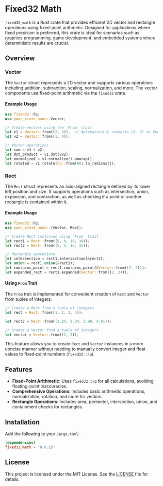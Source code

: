 # Fixed32 Math

`fixed32_math` is a Rust crate that provides efficient 2D vector and rectangle operations using fixed-point arithmetic.
Designed for applications where fixed precision is preferred, this crate is ideal for scenarios such as graphics programming,
game development, and embedded systems where deterministic results are crucial.

## Overview

### Vector

The `Vector` struct represents a 2D vector and supports various operations including addition, subtraction, scaling,
normalization, and more. The vector components use fixed-point arithmetic via the `fixed32` crate.

#### Example Usage

```rust
use fixed32::Fp;
use your_crate_name::Vector;

// Create vectors using the `From` trait
let v1 = Vector::from((2, 3));  // Automatically converts (2, 3) to Vector with Fp::from
let v2 = Vector::from((1, 4));

// Vector operations
let sum = v1 + v2;
let dot_product = v1.dot(&v2);
let normalized = v1.normalize().unwrap();
let rotated = v1.rotate(Fp::from(90).to_radians());
```

### Rect

The `Rect` struct represents an axis-aligned rectangle defined by its lower left position and size.
It supports operations such as intersection, union, expansion, and contraction, as well as checking
if a point or another rectangle is contained within it.

#### Example Usage

```rust
use fixed32::Fp;
use your_crate_name::{Vector, Rect};

// Create Rect instances using `From` trait
let rect1 = Rect::from((0, 0, 10, 10));
let rect2 = Rect::from((5, 5, 15, 15));

// Rectangle operations
let intersection = rect1.intersection(&rect2);
let union = rect1.union(&rect2);
let contains_point = rect1.contains_point(&Vector::from((2, 2)));
let expanded_rect = rect1.expanded(Vector::from((2, 2)));
```

#### Using `From` Trait

The `From` trait is implemented for convenient creation of `Rect` and `Vector` from tuples of integers:

```rust
// Create a Rect from a tuple of integers
let rect = Rect::from((1, 2, 3, 4));

let rect2 = Rect::from((1.24, 2.34, 3.98, 4.01));

// Create a Vector from a tuple of integers
let vector = Vector::from((2, 2));
```

This feature allows you to create `Rect` and `Vector` instances in a more concise manner without needing to
manually convert integer and float values to fixed-point numbers (`fixed32::Fp`).

## Features

- **Fixed-Point Arithmetic**: Uses `fixed32::Fp` for all calculations, avoiding floating-point inaccuracies.
- **Comprehensive Operations**: Includes basic arithmetic operations, normalization, rotation, and more for vectors.
- **Rectangle Operations**: Includes area, perimeter, intersection, union, and containment checks for rectangles.

## Installation

Add the following to your `Cargo.toml`:

```toml
[dependencies]
fixed32_math = "0.0.16"
```

## License

This project is licensed under the MIT License. See the [LICENSE](LICENSE) file for details.
